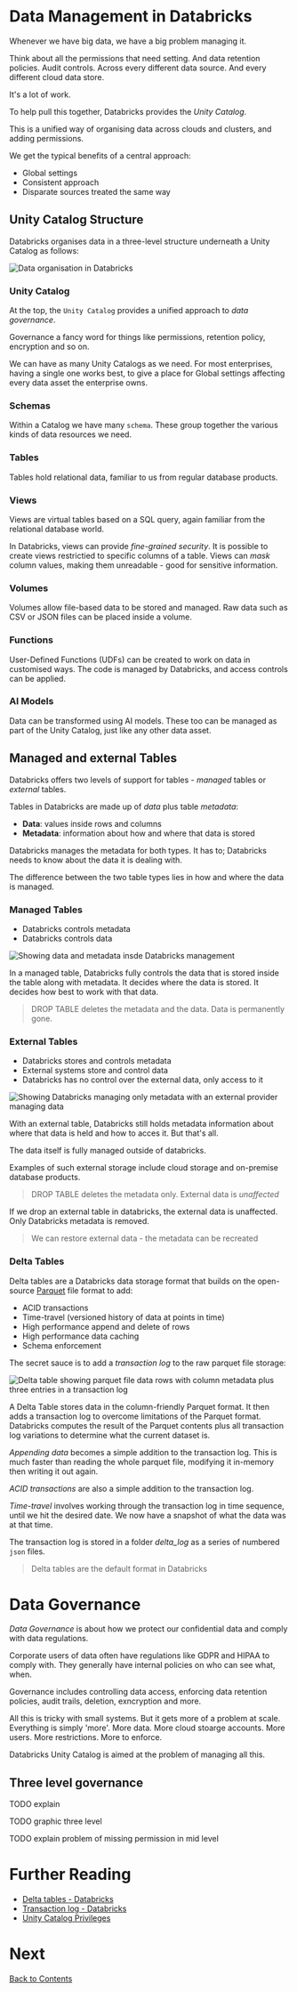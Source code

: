 # Data Management in Databricks
Whenever we have big data, we have a big problem managing it.

Think about all the permissions that need setting. And data retention policies. Audit controls. Across every different data source. And every different cloud data store.

It's a lot of work.

To help pull this together, Databricks provides the _Unity Catalog_. 

This is a unified way of organising data across clouds and clusters, and adding permissions.

We get the typical benefits of a central approach:

- Global settings
- Consistent approach
- Disparate sources treated the same way

## Unity Catalog Structure
Databricks organises data in a three-level structure underneath a Unity Catalog as follows:

![Data organisation in Databricks](/images/databricks-data-organisation.png)

### Unity Catalog
At the top, the `Unity Catalog` provides a unified approach to _data governance_. 

Governance a fancy word for things like permissions, retention policy, encryption and so on.

We can have as many Unity Catalogs as we need. For most enterprises, having a single one works best, to give a place for Global settings affecting every data asset the enterprise owns.

### Schemas
Within a Catalog we have many `schema`. These group together the various kinds of data resources we need.

### Tables
Tables hold relational data, familiar to us from regular database products. 

### Views
Views are virtual tables based on a SQL query, again familiar from the relational database world.

In Databricks, views can provide _fine-grained security_. It is possible to create views restrictied to specific columns of a table. Views can _mask_ column values, making them unreadable - good for sensitive information.

### Volumes
Volumes allow file-based data to be stored and managed. Raw data such as CSV or JSON files can be placed inside a volume.

### Functions
User-Defined Functions (UDFs) can be created to work on data in customised ways. The code is managed by Databricks, and access controls can be applied.

### AI Models
Data can be transformed using AI models. These too can be managed as part of the Unity Catalog, just like any other data asset. 

## Managed and external Tables
Databricks offers two levels of support for tables - _managed_ tables or _external_ tables.

Tables in Databricks are made up of _data_ plus table _metadata_:

- __Data__: values inside rows and columns
- __Metadata__: information about how and where that data is stored

Databricks manages the metadata for both types. It has to; Databricks needs to know about the data it is dealing with.

The difference between the two table types lies in how and where the data is managed.

### Managed Tables

- Databricks controls metadata
- Databricks controls data

![Showing data and metadata insde Databricks management](/images/managed-table.png)  

In a managed table, Databricks fully controls the data that is stored inside the table along with metadata. It decides where the data is stored. It decides how best to work with that data.

> DROP TABLE deletes the metadata and the data. Data is permanently gone.

### External Tables

- Databricks stores and controls metadata
- External systems store and control data
- Databricks has no control over the external data, only access to it

![Showing Databricks managing only metadata with an external provider managing data](/images/unmanaged-external-table.png)

With an external table, Databricks still holds metadata information about where that data is held and how to acces it. But that's all.

The data itself is fully managed outside of databricks. 

Examples of such external storage include cloud storage and on-premise database products.

> DROP TABLE deletes the metadata only. External data is _unaffected_

If we drop an external table in databricks, the external data is unaffected. Only Databricks metadata is removed.

> We can restore external data - the metadata can be recreated

### Delta Tables
Delta tables are a Databricks data storage format that builds on the open-source [Parquet](https://github.com/apache/parquet-format) file format to add:

- ACID transactions
- Time-travel (versioned history of data at points in time)
- High performance append and delete of rows
- High performance data caching
- Schema enforcement

The secret sauce is to add a _transaction log_ to the raw parquet file storage:

![Delta table showing parquet file data rows with column metadata plus three entries in a transaction log](/images/delta-table-internals.png)

A Delta Table stores data in the column-friendly Parquet format. It then adds a transaction log to overcome limitations of the Parquet format. Databricks  computes the result of the Parquet contents plus all transaction log variations to determine what the current dataset is.

_Appending data_ becomes a simple addition to the transaction log. This is much faster than reading the whole parquet file, modifying it in-memory then writing it out again.

_ACID transactions_ are also a simple addition to the transaction log. 

_Time-travel_ involves working through the transaction log in time sequence, until we hit the desired date. We now have a snapshot of what the data was at that time.

The transaction log is stored in a folder _delta_log_ as a series of numbered `json` files.

> Delta tables are the default format in Databricks

# Data Governance
_Data Governance_ is about how we protect our confidential data and comply with data regulations.

Corporate users of data often have regulations like GDPR and HIPAA to comply with. They generally have internal policies on who can see what, when.

Governance includes controlling data access, enforcing data retention policies, audit trails, deletion, exncryption and more.

All this is tricky with small systems. But it gets more of a problem at scale. Everything is simply 'more'. More data. More cloud stoarge accounts. More users. More restrictions. More to enforce.

Databricks Unity Catalog is aimed at the problem of managing all this. 

## Three level governance
TODO explain

TODO graphic three level

TODO explain problem of missing permission in mid level

# Further Reading
- [Delta tables - Databricks](https://docs.databricks.com/aws/en/delta/tutorial)
- [Transaction log - Databricks](https://www.databricks.com/blog/2019/08/21/diving-into-delta-lake-unpacking-the-transaction-log.html)
- [Unity Catalog Privileges](https://docs.databricks.com/aws/en/data-governance/unity-catalog/manage-privileges/privileges)
  
# Next
[Back to Contents](/contents.md)
